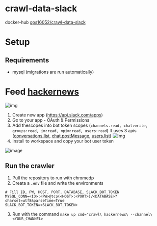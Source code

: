crawl-data-slack
=======
docker-hub [gos16052/crawl-data-slack](https://hub.docker.com/r/gos16052/crawl-data-slack)

# Setup
## Requirements
- mysql (migrations are run automatically)

# Feed [hackernews](https://news.ycombinator.com/news)

![img](https://user-images.githubusercontent.com/13393411/132940346-4753e779-a5bb-434a-9a75-f0d3d3df0254.png)


1. Create new app (https://api.slack.com/apps)
2. Go to your app - OAuth & Permissions
3. Add thescopes into bot token scopes
(`channels.read, chat:write, groups:read, im:read, mpim:read, users:read`)
It uses 3 apis ([conversations.list](https://api.slack.com/methods/conversations.list), [chat.postMessage](https://api.slack.com/methods/chat.postMessage), [users.list](https://api.slack.com/methods/users.list))
![img](https://user-images.githubusercontent.com/13393411/132941304-5388ddfd-85eb-4fa2-97e9-28c51e6463e4.png)
4. Install to workspace and copy your bot user token

![image](https://user-images.githubusercontent.com/13393411/132941333-21a2e9f3-8c48-43b2-bbe2-c640aa33e506.png)

## Run the crawler

1. Pull the repository to run with chromedp
2. Creata a `.env` file and write the environments
```
# Fill ID, PW, HOST, PORT, DATABASE, SLACK_BOT_TOKEN
MYSQL_CONN=<ID>:<PW>@tcp(<HOST>:<PORT>)/<DATABASE>?charset=utf8&parseTime=True
SLACK_BOT_TOKEN=<SLACK_BOT_TOKEN>
```

3. Run with the command `make up cmd="crawl\ hackernews\ --channel\ <YOUR_CHANNEL>`

